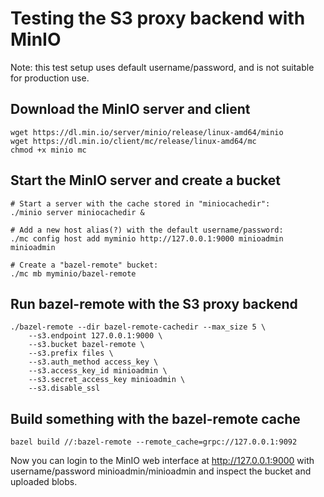 # Testing the S3 proxy backend with MinIO

Note: this test setup uses default username/password, and is not suitable for
production use.

## Download the MinIO server and client

    wget https://dl.min.io/server/minio/release/linux-amd64/minio
    wget https://dl.min.io/client/mc/release/linux-amd64/mc
    chmod +x minio mc

## Start the MinIO server and create a bucket

    # Start a server with the cache stored in "miniocachedir":
    ./minio server miniocachedir &

    # Add a new host alias(?) with the default username/password:
    ./mc config host add myminio http://127.0.0.1:9000 minioadmin minioadmin

    # Create a "bazel-remote" bucket:
    ./mc mb myminio/bazel-remote

## Run bazel-remote with the S3 proxy backend

    ./bazel-remote --dir bazel-remote-cachedir --max_size 5 \
    	--s3.endpoint 127.0.0.1:9000 \
    	--s3.bucket bazel-remote \
    	--s3.prefix files \
    	--s3.auth_method access_key \
    	--s3.access_key_id minioadmin \
    	--s3.secret_access_key minioadmin \
    	--s3.disable_ssl

## Build something with the bazel-remote cache

    bazel build //:bazel-remote --remote_cache=grpc://127.0.0.1:9092

Now you can login to the MinIO web interface at http://127.0.0.1:9000 with
username/password minioadmin/minioadmin and inspect the bucket and uploaded
blobs.
